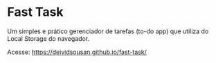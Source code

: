 # Fast Task
Um simples e prático gerenciador de tarefas (to-do app) que utiliza do Local Storage do navegador.

Acesse:
https://deividsousan.github.io/fast-task/
